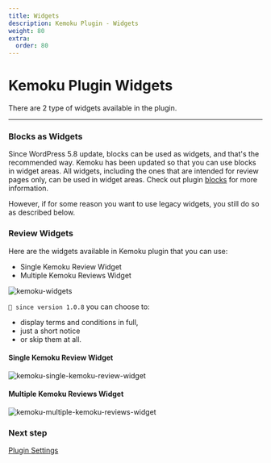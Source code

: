 ```yaml
---
title: Widgets
description: Kemoku Plugin - Widgets
weight: 80
extra:
  order: 80
---
```


# Kemoku Plugin Widgets

There are 2 type of widgets available in the plugin.

---

### Blocks as Widgets

Since WordPress 5.8 update, blocks can be used as widgets, and that's the recommended way. Kemoku has been updated so that you can use blocks in widget areas. All widgets, including the ones that are intended for review pages only, can be used in widget areas. Check out plugin [blocks](/docs/kemoku/blocks) for more information.

However, if for some reason you want to use legacy widgets, you still do so as described below.

### Review Widgets

Here are the widgets available in Kemoku plugin that you can use:

- Single Kemoku Review Widget
- Multiple Kemoku Reviews Widget

![kemoku-widgets](https://media.dinomatic.com/images/docs/kemoku/kemoku-widgets.png)

`💁 since version 1.0.8` you can choose to:

- display terms and conditions in full,
- just a short notice
- or skip them at all.

#### Single Kemoku Review Widget

![kemoku-single-kemoku-review-widget](https://media.dinomatic.com/images/docs/kemoku/kemoku-review-widget.png)

#### Multiple Kemoku Reviews Widget

![kemoku-multiple-kemoku-reviews-widget](https://media.dinomatic.com/images/docs/kemoku/kemoku-reviews-widget.png)

### Next step

[Plugin Settings](/docs/kemoku/settings/)
